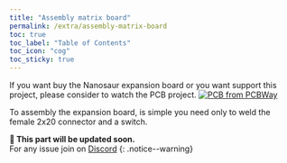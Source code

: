 ```yaml
---
title: "Assembly matrix board"
permalink: /extra/assembly-matrix-board
toc: true
toc_label: "Table of Contents"
toc_icon: "cog"
toc_sticky: true
---
```


If you want buy the Nanosaur expansion board or you want support this project, please consider to watch the PCB project.
<a href="https://www.pcbway.com/project/shareproject/Nanosaur___The_smallest_NVIDIA_Jetson_dinosaur_robot.html"><img src="https://www.pcbway.com/project/img/images/frompcbway.png" alt="PCB from PCBWay" /></a>

To assembly the expansion board, is simple you need only to weld the female 2x20 connector and a switch.

**:construction: This part will be updated soon.**<br/>For any issue join on [Discord](https://discord.gg/NSrC52P5mw)
{: .notice--warning}

